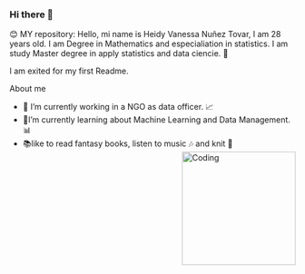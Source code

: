 


### Hi there 👋
😊
MY repository: 
Hello, mi name is Heidy Vanessa Nuñez Tovar, I am 28 years old. I am Degree in Mathematics and especialiation in statistics. I am study Master degree in apply statistics and data ciencie. 📝

I am exited for my first Readme.

About me

- 🔭 I’m currently working in a NGO as data officer. 📈
- 🌱I’m currently learning about Machine Learning and Data Management.  📊 
- 📚like to read fantasy books, listen to music 🎶 and knit 🧶              <img align="right" alt="Coding" width="200" src="https://img.freepik.com/vector-gratis/mujer-joven-leyendo-estilo-dibujo-coreano_52683-26614.jpg?w=740&t=st=1705185133~exp=1705185733~hmac=b77f3dc6057d80c1eeeb7ba501638ca62af84cbf21b70cc5b39e26775bdd2a37">
  


